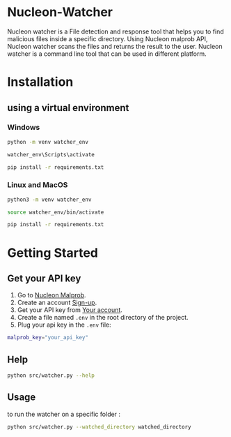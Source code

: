 # Nucleon-Watcher
 
Nucleon watcher is a File detection and response tool that helps you to find malicious files inside a specific directory. Using Nucleon malprob API, Nucleon watcher scans the files and returns the result to the user. Nucleon watcher is a command line tool that can be used in different platform. 

<!-- # Requirements -->
<!-- - Python 3.6 or higher -->
<!-- -  -->
# Installation
## using a virtual environment
### Windows

```bash
python -m venv watcher_env
```
```bash
watcher_env\Scripts\activate
```
```bash
pip install -r requirements.txt
```
### Linux and MacOS

```bash
python3 -m venv watcher_env
```
```bash
source watcher_env/bin/activate
```
```bash
pip install -r requirements.txt
```

# Getting Started

## Get your API key 
1. Go to [Nucleon Malprob](https://malprob.io/).
2. Create an account [Sign-up](https://malprob.io/signup). 
3. Get your API key from [Your account](https://malprob.io/account).
4. Create a file named `.env` in the root directory of the project.
5. Plug your api key in the `.env` file:
```bash
malprob_key="your_api_key"
```
## Help 
```bash
python src/watcher.py --help
```
## Usage
to run the watcher on a specific folder :
```bash
python src/watcher.py --watched_directory watched_directory
```